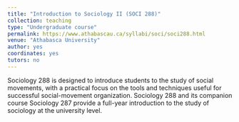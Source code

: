 ```yaml
---
title: "Introduction to Sociology II (SOCI 288)"
collection: teaching
type: "Undergraduate course"
permalink: https://www.athabascau.ca/syllabi/soci/soci288.html
venue: "Athabasca University"
author: yes
coordinates: yes
tutors: no
---
```

Sociology 288 is designed to introduce students to the study of social movements, with a practical focus on the tools and techniques useful for successful social-movement organization. Sociology 288 and its companion course Sociology 287 provide a full-year introduction to the study of sociology at the university level.
